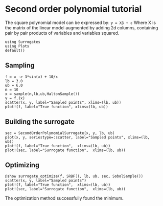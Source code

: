 # Second order polynomial tutorial

The square polynomial model can be expressed by:
``y = Xβ + ϵ``
Where X is the matrix of the linear model augmented by adding 2d columns,
containing pair by pair products of variables and variables squared.

```@example second_order_tut
using Surrogates
using Plots
default()
```

## Sampling

```@example second_order_tut
f = x -> 3*sin(x) + 10/x
lb = 3.0
ub = 6.0
n = 10
x = sample(n,lb,ub,HaltonSample())
y = f.(x)
scatter(x, y, label="Sampled points", xlims=(lb, ub))
plot!(f, label="True function", xlims=(lb, ub))
```

## Building the surrogate
```@example second_order_tut
sec = SecondOrderPolynomialSurrogate(x, y, lb, ub)
plot(x, y, seriestype=:scatter, label="Sampled points", xlims=(lb, ub))
plot!(f, label="True function",  xlims=(lb, ub))
plot!(sec, label="Surrogate function",  xlims=(lb, ub))
```

## Optimizing

```@example second_order_tut
@show surrogate_optimize(f, SRBF(), lb, ub, sec, SobolSample())
scatter(x, y, label="Sampled points")
plot!(f, label="True function",  xlims=(lb, ub))
plot!(sec, label="Surrogate function",  xlims=(lb, ub))
```
The optimization method successfully found the minimum.
